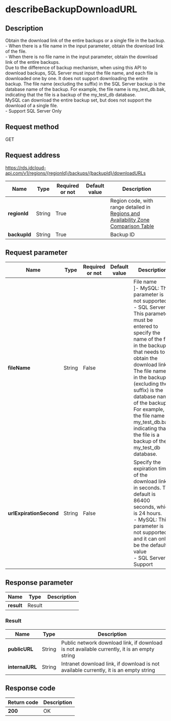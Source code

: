 # describeBackupDownloadURL


## Description
Obtain the download link of the entire backups or  a single file in the backup. <br>- When there is a file name in the input parameter, obtain the download link of the file. <br>- When there is no file name in the input parameter, obtain the download link of the entire backups. <br>Due to the difference of backup mechanism, when using this API to download backups, SQL Server must input the file name, and each file is downloaded one by one. It does not support downloading the entire backup. The file name (excluding the suffix) in the SQL Server backup is the database name of the backup. For example, the file name is my_test_db.bak, indicating that the file is a backup of the my_test_db database. <br>MySQL can download the entire backup set, but does not support the download of a single file. <br>- Support SQL Server Only

## Request method
GET

## Request address
https://rds.jdcloud-api.com/v1/regions/{regionId}/backups/{backupId}/downloadURLs

|Name|Type|Required or not|Default value|Description|
|---|---|---|---|---|
|**regionId**|String|True| |Region code, with range detailed in [Regions and Availability Zone Comparison Table](../Enum-Definitions/Regions-AZ.md)|
|**backupId**|String|True| |Backup ID|

## Request parameter
|Name|Type|Required or not|Default value|Description|
|---|---|---|---|---|
|**fileName**|String|False| |File name <br>]- MySQL: This parameter is not supported<br>- SQL Server: This parameter must be entered to specify the name of the file in the backup that needs to obtain the download link. The file name in the backup (excluding the suffix) is the database name of the backup. For example, the file name is my_test_db.bak, indicating that the file is a backup of the my_test_db database.|
|**urlExpirationSecond**|String|False| |Specify the expiration time of the download link in seconds. The default is 86400 seconds, which is 24 hours. <br>- MySQL: This parameter is not supported, and it can only be the default value	<br>- SQL Server: Support|


## Response parameter
|Name|Type|Description|
|---|---|---|
|**result**|Result| |

### Result
|Name|Type|Description|
|---|---|---|
|**publicURL**|String|Public network download link, if download is not available currently, it is an empty string|
|**internalURL**|String|Intranet download link, if download is not available currently, it is an empty string|

## Response code
|Return code|Description|
|---|---|
|**200**|OK|
